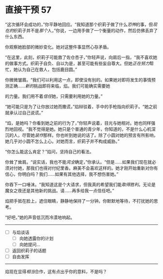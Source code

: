 # 直接干预 57

“这次循环会成功的，”你平静地回应。“我知道那个织莉子做了什么*恐怖*的事，但*现在的*织莉子并不是*那个*人，”你说，一边用手做了一个衡量的动作，然后仿佛丢弃了什么东西。

你观察她脸部的微妙变化。她对这整件事显然心存矛盾。

“在这里，此刻，织莉子可能救了佐仓杏子，”你轻声说，向肩后一指，“我不喜欢她的做事方式。织莉子自负、自以为是，甚至可能有些妄自尊大。但她*正在努力*帮忙，她认为自己在救人，包括鹿目圆。”

你微微皱眉。“我们可以利用这一点，即使没有别的。如果她对即将发生的事情预测正确……*新的*挑战即将来临，焰。我们可能确实需要她

的力量。我们用不着*信任*她，只需要利用她的力量。”

“她可能只是为了让你放过她而撒谎，”焰辩驳着，手中的手枪指向织莉子。“她之前就承认过自己说谎。”

“焰，是她吗？你看到她之前的行为了，”你轻声说着，目光与她相对。她也同样强烈地回视。“我不觉得是她。她只是个普通的青少年，你知道的，不是什么心机深沉的人，尽管她*装作*那样。你也听到她说的话了。除了小圆对她的预言有所影响，她几乎对小圆不怎么上心。对她而言，织莉子并不构成威胁。”

“你怎么能这么肯定？”焰问，坚持自己的看法。

你耸了耸肩。“说实话，我也不能*完全*确定，”你承认。“但是……如果我们现在就必须对付她，那我们也得对付纪里香。麻美不会喜欢这样的。她才刚开始重新对你有信心，你明白吗？我们……如果有其他选择，我不想伤害她。”

你吞下一口唾沫。“我知道这是个大请求，但我真的希望我们能*取得胜利*。无论是魔女之夜还是其他新的挑战。请……再多给我一点信任吧。”

焰把手抵在脸上，遮住眼睛，静静地保持了一分钟。你默默地等待，不打扰她的思考。

“好吧，”她的声音低沉而冷漠地响起。

---

- [ ] 与焰谈话
  - [ ] 向她透露你的计划
  - [ ] 向她提问...
- [ ] 返回织莉子的话题
- [ ] 自由发挥

---

焰现在显得*相当*合作，这有点出乎你的意料，不是吗？
